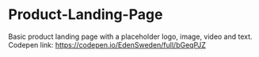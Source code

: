 # Product-Landing-Page
Basic product landing page with a placeholder logo, image, video and text.
Codepen link: https://codepen.io/EdenSweden/full/bGeqPJZ
